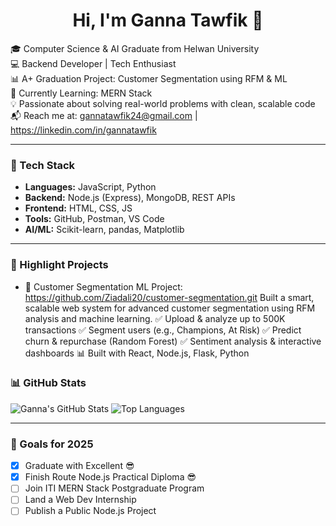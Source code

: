 <h1 align="center">Hi, I'm Ganna Tawfik 👋</h1>

🎓 Computer Science & AI Graduate from Helwan University  
💻 Backend Developer | Tech Enthusiast  
📊 A+ Graduation Project: Customer Segmentation using RFM & ML  
🌱 Currently Learning: MERN Stack  
💡 Passionate about solving real-world problems with clean, scalable code  
📬 Reach me at: gannatawfik24@gmail.com | https://linkedin.com/in/gannatawfik

---

### 🔧 Tech Stack
- **Languages:** JavaScript, Python
- **Backend:** Node.js (Express), MongoDB, REST APIs
- **Frontend:** HTML, CSS, JS
- **Tools:** GitHub, Postman, VS Code
- **AI/ML:** Scikit-learn, pandas, Matplotlib

---

### 📌 Highlight Projects

- 🧠 Customer Segmentation ML Project: https://github.com/Ziadali20/customer-segmentation.git 
Built a smart, scalable web system for advanced customer segmentation using RFM analysis and machine learning.
✅ Upload & analyze up to 500K transactions
✅ Segment users (e.g., Champions, At Risk)
✅ Predict churn & repurchase (Random Forest)
✅ Sentiment analysis & interactive dashboards
📊 Built with React, Node.js, Flask, Python

### 📊 GitHub Stats
![Ganna's GitHub Stats](https://github-readme-stats.vercel.app/api?username=GannaTawfik&show_icons=true&theme=radical)
![Top Languages](https://github-readme-stats.vercel.app/api/top-langs/?username=GannaTawfik&layout=compact&theme=radical)

---

### 🎯 Goals for 2025
- [x] Graduate with Excellent 😎
- [x] Finish Route Node.js Practical Diploma 😎
- [ ] Join ITI MERN Stack Postgraduate Program 
- [ ] Land a Web Dev Internship  
- [ ] Publish a Public Node.js Project
